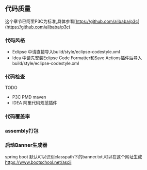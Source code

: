 ## 代码质量
这个章节已阿里P3C为标准,具体参看[https://github.com/alibaba/p3c](https://github.com/alibaba/p3c)
### 代码风格
- Eclipse 中请直接导入build/style/eclipse-codestyle.xml
- Idea 中请先安装Eclipse Code Formatter和Save Actions插件后导入 build/style/eclipse-codestyle.xml
### 代码检查
TODO 
- P3C PMD maven
- IDEA 阿里代码规范插件
### 代码覆盖率

### assembly打包


### 启动Banner生成器
spring boot 默认可以识别classpath下的banner.txt,可以在这个网址生成
https://www.bootschool.net/ascii

